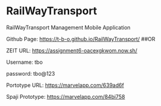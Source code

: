 # RailWayTransport
RailWayTransport Management Mobile Application

Github Page: https://t-b-o.github.io/RailWayTransport/      ##OR

ZEIT URL: https://assignment6-oacexgkwom.now.sh/


Username: tbo

password: tbo@123


Portotype URL: https://marvelapp.com/639ad6f

Spaji Prototype: https://marvelapp.com/84bi758


